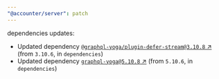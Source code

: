 ```yaml
---
"@accounter/server": patch
---
```

dependencies updates:
  - Updated dependency [`@graphql-yoga/plugin-defer-stream@3.10.8` ↗︎](https://www.npmjs.com/package/@graphql-yoga/plugin-defer-stream/v/3.10.8) (from `3.10.6`, in `dependencies`)
  - Updated dependency [`graphql-yoga@5.10.8` ↗︎](https://www.npmjs.com/package/graphql-yoga/v/5.10.8) (from `5.10.6`, in `dependencies`)

